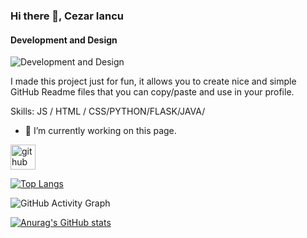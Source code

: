 ### Hi there 👋, Cezar Iancu
#### Development and Design
![Development and Design](https://github.com/Cezar04/Cezar04/blob/master/Blue%20and%20White%20Architect%20LinkedIn%20Banner.gif)

I made this project just for fun, it allows you to create nice and simple GitHub Readme files that you can copy/paste and use in your profile.

Skills: JS / HTML / CSS/PYTHON/FLASK/JAVA/

- 🔭 I’m currently working on this page. 


[<img src='https://cdn.jsdelivr.net/npm/simple-icons@3.0.1/icons/github.svg' alt='github' height='40'>](https://github.com/Cezar04)  

[![Top Langs](https://github-readme-stats.vercel.app/api/top-langs/?username=Cezar04)](https://github.com/anuraghazra/github-readme-stats)

![GitHub Activity Graph](https://activity-graph.herokuapp.com/graph?username=Cezar04)  



[![Anurag's GitHub stats](https://github-readme-stats.vercel.app/api?username=Cezar04&show_icons=true&theme=synthwave)](https://github.com/anuraghazra/github-readme-stats)
